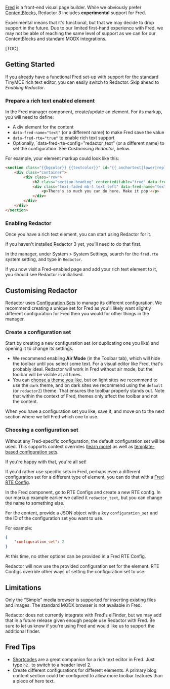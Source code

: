 [Fred](http://modx.com/extras/package/fred) is a front-end visual page builder. While we obviously prefer [ContentBlocks](https://modmore.com/contentblocks/), Redactor 3 includes **experimental** support for Fred. 

Experimental means that it's functional, but that we may decide to drop support in the future. Due to our limited first-hand experience with Fred, we may not be able of reaching the same level of support as we can for our ContentBlocks and standard MODX integrations. 

[TOC]

## Getting Started

If you already have a functional Fred set-up with support for the standard TinyMCE rich text editor, you can easily switch to Redactor. Skip ahead to _Enabling Redactor_.

### Prepare a rich text enabled element

In the Fred manager component, create/update an element. For its markup, you will need to define:

- A div element for the content
- `data-fred-name="text"` (or a different name) to make Fred save the value
- `data-fred-rte="true"` to enable rich text support
- Optionally, `data-fred-rte-config="redactor_text" (or a different name) to set the configuration. See _Customising Redactor_, below.

For example, your element markup could look like this:

``` html
<section class="{{bgcolor}} {{textcolor}}" id="{{ anchortext|lower|replace({' ': ''}) }}" data-fred-render="{{published}}">
    <div class="container">
        <div class="row">
            <h2 class="section-heading" contenteditable="true" data-fred-name="head">Learn more about this awesome feature!</h2>
            <div class="text-faded mb-4 text-left" data-fred-name="text" data-fred-rte="true" data-fred-rte-config="redactor_text">
                <p>There's so much you can do here. Make it pop!</p>
            </div>
        </div>
    </div>
</section>
``` 

### Enabling Redactor 

Once you have a rich text element, you can start using Redactor for it.

If you haven't installed Redactor 3 yet, you'll need to do that first.

In the manager, under System > System Settings, search for the `fred.rte` system setting, and type in `Redactor`. 

If you now visit a Fred-enabled page and add your rich text element to it, you should see Redactor is initialised. 

## Customising Redactor

Redactor uses [Configuration Sets](../Configuration_Sets) to manage its different configuration. We recommend creating a unique set for Fred as you'll likely want slightly different configuration for Fred then you would for other things in the manager. 

### Create a configuration set

Start by creating a new configuration set (or duplicating one you like) and opening it to change its settings.

- We recommend enabling **Air Mode** (in the Toolbar tab), which will hide the toolbar until you select some text. For a visual editor like Fred, that's probably ideal. Redactor will work in Fred without air mode, but the toolbar will be visible at all times. 
- You can [choose a theme you like](../Themes), but on light sites we recommend to use the `dark` theme, and on dark sites we recommend using the `default` (or `redactor2`) theme. That ensures the toolbar properly stands out. Note that within the context of Fred, themes only affect the toolbar and not the content. 

When you have a configuration set you like, save it, and move on to the next section where we tell Fred which one to use.

### Choosing a configuration set

Without any Fred-specific configuration, the default configuration set will be used. This supports context overrides ([learn more](Content)) as well as [template-based configuration sets](Template). 

If you're happy with that, you're all set!

If you'd rather use specific sets in Fred, perhaps even a different configuration set for a different type of element, you can do that with a [Fred RTE Config](https://modxcms.github.io/fred/themer/cmp/rte_configs/). 

In the Fred component, go to RTE Configs and create a new RTE config. In our markup example earlier we called it `redactor_text`, but you can change the name to something else. 

For the content, provide a JSON object with a key `configuration_set` and the ID of the configuration set you want to use. 

For example:

```json
{
    "configuration_set": 2
}
```

At this time, no other options can be provided in a Fred RTE Config.

Redactor will now use the provided configuration set for the element. RTE Configs override other ways of setting the configuration set to use.

## Limitations

Only the "Simple" media browser is supported for inserting existing files and images. The standard MODX browser is not available in Fred. 

Redactor does not currently integrate with Fred's elFinder, but we may add that in a future release given enough people use Redactor with Fred. Be sure to let us know if you're using Fred and would like us to support the additional finder.

## Fred Tips

- [Shortcodes](../Shortcodes) are a great companion for a rich text editor in Fred. Just type `h2.` to switch to a header level 2.
- Create different configurations for different elements. A primary blog content section could be configured to allow more toolbar features than a piece of hero text.
